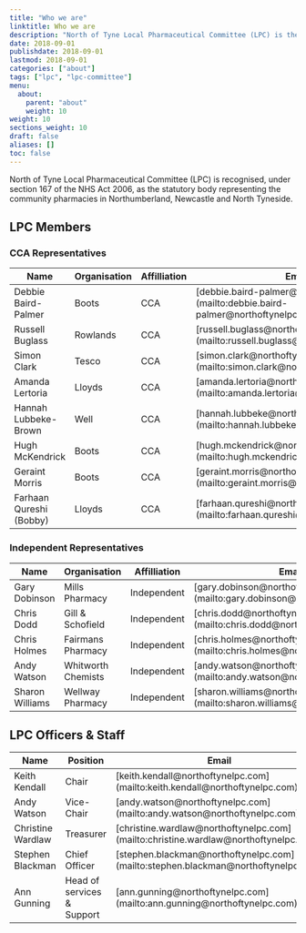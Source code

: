 ```yaml
---
title: "Who we are"
linktitle: Who we are
description: "North of Tyne Local Pharmaceutical Committee (LPC) is the statutory organisation which represents all community pharmacies in Northumberland, Newcastle and North Tyneside."
date: 2018-09-01
publishdate: 2018-09-01
lastmod: 2018-09-01
categories: ["about"]
tags: ["lpc", "lpc-committee"]
menu:
  about:
    parent: "about"
    weight: 10
weight: 10
sections_weight: 10
draft: false
aliases: []
toc: false
---
```


North of Tyne Local Pharmaceutical Committee (LPC) is recognised, under section 167 of the NHS Act 2006, as the statutory body representing the community pharmacies in Northumberland, Newcastle and North Tyneside.  

## LPC Members

### CCA Representatives

  <div class="overflow-auto">
    <table class="f6 w-100 mw8 center" cellspacing="0">
      <thead>
        <tr class="stripe-dark">
          <th class="fw6 tl pa3 bg-white">Name</th>
          <th class="fw6 tl pa3 bg-white">Organisation</th>
          <th class="fw6 tl pa3 bg-white">Affilliation</th>
          <th class="fw6 tl pa3 bg-white">Email</th>
        </tr>
      </thead>
      <tbody class="lh-copy">
        <tr class="stripe-dark">
          <td class="pa3">Debbie Baird-Palmer</td>
          <td class="pa3">Boots</td>
          <td class="pa3">CCA</td>
          <td class="pa3">[debbie.baird-palmer@northoftynelpc.com](mailto:debbie.baird-palmer@northoftynelpc.com)</td>
        </tr>
        <tr class="stripe-dark">
          <td class="pa3">Russell Buglass</td>
          <td class="pa3">Rowlands</td>
          <td class="pa3">CCA</td>
          <td class="pa3">[russell.buglass@northoftynelpc.com](mailto:russell.buglass@northoftynelpc.com)</td>
        </tr>
        <tr class="stripe-dark">
          <td class="pa3">Simon Clark</td>
          <td class="pa3">Tesco</td>
          <td class="pa3">CCA</td>
          <td class="pa3">[simon.clark@northoftynelpc.com](mailto:simon.clark@northoftynelpc.com)</td>
        </tr>
        <tr class="stripe-dark">
          <td class="pa3">Amanda Lertoria</td>
          <td class="pa3">Lloyds</td>
          <td class="pa3">CCA</td>
          <td class="pa3">[amanda.lertoria@northoftynelpc.com](mailto:amanda.lertoria@northoftynelpc.com)</td>
        </tr>
        <tr class="stripe-dark">
          <td class="pa3">Hannah Lubbeke-Brown</td>
          <td class="pa3">Well</td>
          <td class="pa3">CCA</td>
          <td class="pa3">[hannah.lubbeke@northoftynelpc.com](mailto:hannah.lubbeke@northoftynelpc.com)</td>
        </tr>
        <tr class="stripe-dark">
          <td class="pa3">Hugh McKendrick</td>
          <td class="pa3">Boots</td>
          <td class="pa3">CCA</td>
          <td class="pa3">[hugh.mckendrick@northoftynelpc.com](mailto:hugh.mckendrick@northoftynelpc.com)</td>
        </tr>
        <tr class="stripe-dark">
          <td class="pa3">Geraint Morris</td>
          <td class="pa3">Boots</td>
          <td class="pa3">CCA</td>
          <td class="pa3">[geraint.morris@northoftynelpc.com](mailto:geraint.morris@northoftynelpc.com)</td>
        </tr>
        <tr class="stripe-dark">
          <td class="pa3">Farhaan Qureshi (Bobby)</td>
          <td class="pa3">Lloyds</td>
          <td class="pa3">CCA</td>
          <td class="pa3">[farhaan.qureshi@northoftynelpc.com](mailto:farhaan.qureshi@northoftynelpc.com)</td>
        </tr>
      </tbody>
    </table>
  </div>

### Independent Representatives

  <div class="overflow-auto">
    <table class="f6 w-100 mw8 center" cellspacing="0">
      <thead>
        <tr class="stripe-dark">
          <th class="fw6 tl pa3 bg-white">Name</th>
          <th class="fw6 tl pa3 bg-white">Organisation</th>
          <th class="fw6 tl pa3 bg-white">Affilliation</th>
          <th class="fw6 tl pa3 bg-white">Email</th>
        </tr>
      </thead>
      <tbody class="lh-copy">
        <tr class="stripe-dark">
          <td class="pa3">Gary Dobinson</td>
          <td class="pa3">Mills Pharmacy</td>
          <td class="pa3">Independent</td>
          <td class="pa3">[gary.dobinson@northoftynelpc.com](mailto:gary.dobinson@northoftynelpc.com)</td>
        </tr>
        <tr class="stripe-dark">
          <td class="pa3">Chris Dodd</td>
          <td class="pa3">Gill & Schofield</td>
          <td class="pa3">Independent</td>
          <td class="pa3">[chris.dodd@northoftynelpc.com](mailto:chris.dodd@northoftynelpc.com)</td>
        </tr>
        <tr class="stripe-dark">
          <td class="pa3">Chris Holmes</td>
          <td class="pa3">Fairmans Pharmacy</td>
          <td class="pa3">Independent</td>
          <td class="pa3">[chris.holmes@northoftynelpc.com](mailto:chris.holmes@northoftynelpc.com)</td>
        </tr>
        <tr class="stripe-dark">
          <td class="pa3">Andy Watson</td>
          <td class="pa3">Whitworth Chemists</td>
          <td class="pa3">Independent</td>
          <td class="pa3">[andy.watson@northoftynelpc.com](mailto:andy.watson@northoftynelpc.com)</td>
        </tr>
        <tr class="stripe-dark">
          <td class="pa3">Sharon Williams</td>
          <td class="pa3">Wellway Pharmacy</td>
          <td class="pa3">Independent</td>
          <td class="pa3">[sharon.williams@northoftynelpc.com](mailto:sharon.williams@northoftynelpc.com)</td>
        </tr>       
      </tbody>
    </table>
  </div>


## LPC Officers & Staff

  <div class="overflow-auto">
    <table class="f6 w-100 mw8 center" cellspacing="0">
      <thead>
        <tr class="stripe-dark">
          <th class="fw6 tl pa3 bg-white">Name</th>
          <th class="fw6 tl pa3 bg-white">Position</th>
          <th class="fw6 tl pa3 bg-white">Email</th>
          <th class="fw6 tl pa3 bg-white">Mobile</th>
        </tr>
      </thead>
      <tbody class="lh-copy">
        <tr class="stripe-dark">
          <td class="pa3">Keith Kendall</td>
          <td class="pa3">Chair</td>
          <td class="pa3">[keith.kendall@northoftynelpc.com](mailto:keith.kendall@northoftynelpc.com)</td>
          <td class="pa3"> </td>
        </tr>
        <tr class="stripe-dark">
          <td class="pa3">Andy Watson</td>
          <td class="pa3">Vice-Chair</td>
          <td class="pa3">[andy.watson@northoftynelpc.com](mailto:andy.watson@northoftynelpc.com)</td>
          <td class="pa3"> </td>
        </tr>
        <tr class="stripe-dark">
          <td class="pa3">Christine Wardlaw</td>
          <td class="pa3">Treasurer</td>
          <td class="pa3">[christine.wardlaw@northoftynelpc.com](mailto:christine.wardlaw@northoftynelpc.com)</td>
          <td class="pa3"> </td>
        </tr>
        <tr class="stripe-dark">
          <td class="pa3">Stephen Blackman</td>
          <td class="pa3">Chief Officer</td>
          <td class="pa3">[stephen.blackman@northoftynelpc.com](mailto:stephen.blackman@northoftynelpc.com)</td>
          <td class="pa3">[07976 132006](Tel:07976132006)</td>
        </tr>
        <tr class="stripe-dark">
          <td class="pa3">Ann Gunning</td>
          <td class="pa3">Head of services & Support</td>
          <td class="pa3">[ann.gunning@northoftynelpc.com](mailto:ann.gunning@northoftynelpc.com)</td>
          <td class="pa3">[07832 967622](Tel:07832967622)</td>
        </tr>
      </tbody>
    </table>
  </div>

